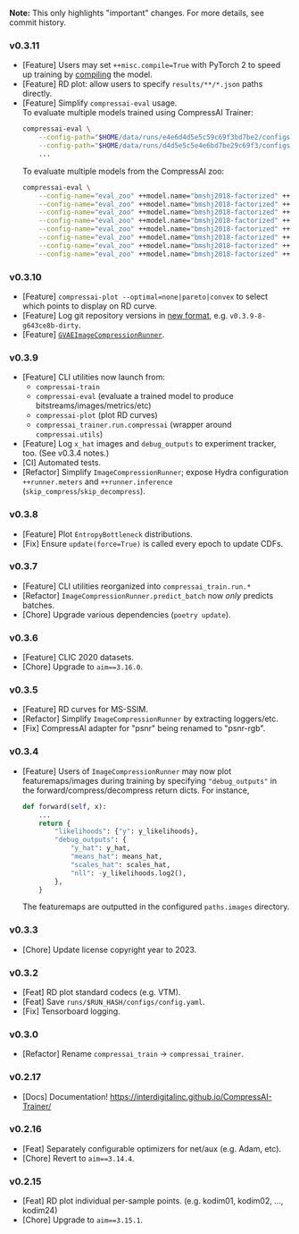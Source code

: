 **Note:** This only highlights "important" changes. For more details, see commit history.


### v0.3.11

- [Feature] Users may set `++misc.compile=True` with PyTorch 2 to speed up training by [compiling][torch.compile] the model.
- [Feature] RD plot: allow users to specify `results/**/*.json` paths directly.
- [Feature] Simplify `compressai-eval` usage.<br />
  To evaluate multiple models trained using CompressAI Trainer:
  ```bash
  compressai-eval \
      --config-path="$HOME/data/runs/e4e6d4d5e5c59c69f3bd7be2/configs" \
      --config-path="$HOME/data/runs/d4d5e5c5e4e6bd7be29c69f3/configs" \
      ...
  ```
  To evaluate multiple models from the CompressAI zoo:
  ```bash
  compressai-eval \
      --config-name="eval_zoo" ++model.name="bmshj2018-factorized" ++model.quality=1 ++criterion.lmbda=0.0018 \
      --config-name="eval_zoo" ++model.name="bmshj2018-factorized" ++model.quality=2 ++criterion.lmbda=0.0035 \
      --config-name="eval_zoo" ++model.name="bmshj2018-factorized" ++model.quality=3 ++criterion.lmbda=0.0067 \
      --config-name="eval_zoo" ++model.name="bmshj2018-factorized" ++model.quality=4 ++criterion.lmbda=0.0130 \
      --config-name="eval_zoo" ++model.name="bmshj2018-factorized" ++model.quality=5 ++criterion.lmbda=0.0250 \
      --config-name="eval_zoo" ++model.name="bmshj2018-factorized" ++model.quality=6 ++criterion.lmbda=0.0483 \
      --config-name="eval_zoo" ++model.name="bmshj2018-factorized" ++model.quality=7 ++criterion.lmbda=0.0932 \
      --config-name="eval_zoo" ++model.name="bmshj2018-factorized" ++model.quality=8 ++criterion.lmbda=0.1800
  ```

[torch.compile]: https://pytorch.org/tutorials/intermediate/torch_compile_tutorial.html


### v0.3.10

- [Feature] `compressai-plot --optimal=none|pareto|convex` to select which points to display on RD curve.
- [Feature] Log git repository versions in [new format][git_version_format], e.g. `v0.3.9-8-g643ce8b-dirty`.
- [Feature] [`GVAEImageCompressionRunner`].

[git_version_format]: https://github.com/InterDigitalInc/CompressAI-Trainer/commit/eba2080a87b4a7d48f068f6d37b45055385d0dc4
[`GVAEImageCompressionRunner`]: ./compressai_trainer/runners/gvae_image_compression.py


### v0.3.9

- [Feature] CLI utilities now launch from:
  - `compressai-train`
  - `compressai-eval` (evaluate a trained model to produce bitstreams/images/metrics/etc)
  - `compressai-plot` (plot RD curves)
  - `compressai_trainer.run.compressai` (wrapper around `compressai.utils`)
- [Feature] Log `x_hat` images and `debug_outputs` to experiment tracker, too. (See v0.3.4 notes.)
- [CI] Automated tests.
- [Refactor] Simplify `ImageCompressionRunner`; expose Hydra configuration `++runner.meters` and `++runner.inference` (`skip_compress`/`skip_decompress`).


### v0.3.8

- [Feature] Plot `EntropyBottleneck` distributions.
- [Fix] Ensure `update(force=True)` is called every epoch to update CDFs.


### v0.3.7

- [Feature] CLI utilities reorganized into `compressai_train.run.*`
- [Refactor] `ImageCompressionRunner.predict_batch` now *only* predicts batches.
- [Chore] Upgrade various dependencies (`poetry update`).


### v0.3.6

- [Feature] CLIC 2020 datasets.
- [Chore] Upgrade to `aim==3.16.0`.


### v0.3.5

- [Feature] RD curves for MS-SSIM.
- [Refactor] Simplify `ImageCompressionRunner` by extracting loggers/etc.
- [Fix] CompressAI adapter for "psnr" being renamed to "psnr-rgb".


### v0.3.4

- [Feature] Users of `ImageCompressionRunner` may now plot featuremaps/images during training by specifying `"debug_outputs"` in the forward/compress/decompress return dicts. For instance,
  ```python
  def forward(self, x):
      ...
      return {
          "likelihoods": {"y": y_likelihoods},
          "debug_outputs": {
              "y_hat": y_hat,
              "means_hat": means_hat,
              "scales_hat": scales_hat,
              "nll": -y_likelihoods.log2(),
          },
      }
  ```
  The featuremaps are outputted in the configured `paths.images` directory.


### v0.3.3

- [Chore] Update license copyright year to 2023.


### v0.3.2

- [Feat] RD plot standard codecs (e.g. VTM).
- [Feat] Save `runs/$RUN_HASH/configs/config.yaml`.
- [Fix] Tensorboard logging.


### v0.3.0

- [Refactor] Rename `compressai_train` -> `compressai_trainer`.


### v0.2.17

- [Docs] Documentation! https://interdigitalinc.github.io/CompressAI-Trainer/


### v0.2.16

- [Feat] Separately configurable optimizers for net/aux (e.g. Adam, etc).
- [Chore] Revert to `aim==3.14.4`.


### v0.2.15

- [Feat] RD plot individual per-sample points. (e.g. kodim01, kodim02, ..., kodim24)
- [Chore] Upgrade to `aim==3.15.1`.

